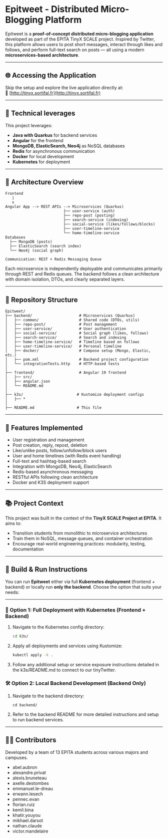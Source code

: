 # Epitweet - Distributed Micro-Blogging Platform

Epitweet is a **proof-of-concept distributed micro-blogging application** developed as part of the EPITA TinyX SCALE project. Inspired by Twitter, this platform allows users to post short messages, interact through likes and follows, and perform full-text search on posts — all using a modern **microservices-based architecture**.

---

## 🌐 Accessing the Application

Skip the setup and explore the live application directly at:  
🔗 [http://tinyx.sortifal.fr](http://tinyx.sortifal.fr)


---

## 🔧 Technical leverages

This project leverages:
- **Java with Quarkus** for backend services
- **Angular** for the frontend
- **MongoDB, ElasticSearch, Neo4j** as NoSQL databases
- **Redis** for asynchronous communication
- **Docker** for local development
- **Kubernetes** for deployment

---

## 🔧 Architecture Overview

```
Frontend
   |
   v
Angular App --> REST APIs --> Microservices (Quarkus)
                          ├── user-service (auth)
                          ├── repo-post (posting)
                          ├── search-service (indexing)
                          ├── social-service (likes/follows/blocks)
                          ├── user-timeline-service
                          └── home-timeline-service
Databases
  ├── MongoDB (posts)
  ├── ElasticSearch (search index)
  └── Neo4j (social graph)

Communication: REST + Redis Messaging Queue
```

Each microservice is independently deployable and communicates primarily through REST and Redis queues. The backend follows a clean architecture with domain isolation, DTOs, and clearly separated layers.

---

## 📁 Repository Structure

```
Epitweet/
├── backend/                     # Microservices (Quarkus)
│   ├── common/                  # Shared code (DTOs, utils)
│   ├── repo-post/               # Post management
│   ├── user-service/            # User authentication
│   ├── social-service/          # Social graph (likes, follows)
│   ├── search-service/          # Search and indexing
│   ├── home-timeline-service/   # Timeline based on follows
│   ├── user-timeline-service/   # Personal timeline
│   ├── docker/                  # Compose setup (Mongo, Elastic, etc.)
│   ├── pom.xml                  # Backend project configuration
│   └── integrationTests.http    # HTTP-based tests
│
├── frontend/                    # Angular 19 frontend
│   ├── src/
│   ├── angular.json
│   └── README.md
│
├── k3s/                        # Kustomize deployment configs
│   ├── *
│
├── README.md                   # This file
```

---

## 🧠 Features Implemented

- User registration and management
- Post creation, reply, repost, deletion
- Like/unlike posts, follow/unfollow/block users
- User and home timelines (with Redis event handling)
- Full-text and hashtag-based search
- Integration with MongoDB, Neo4j, ElasticSearch
- Redis-based asynchronous messaging
- RESTful APIs following clean architecture
- Docker and K3S deployment support

---

## 📚 Project Context

This project was built in the context of the **TinyX SCALE Project at EPITA**. It aims to:
- Transition students from monolithic to microservice architectures
- Train them in NoSQL, message queues, and container orchestration
- Encourage real-world engineering practices: modularity, testing, documentation

---

## 🚀 Build & Run Instructions

You can run **Epitweet** either via full **Kubernetes deployment** (frontend + backend) or locally run **only the backend**. Choose the option that suits your needs:

---

### 🔁 Option 1: Full Deployment with Kubernetes (Frontend + Backend)


1. Navigate to the Kubernetes config directory:
    ```bash
    cd k3s/
    ```
2. Apply all deployments and services using Kustomize:
    ```bash
    kubectl apply -k .
    ```
3. Follow any additional setup or service exposure instructions detailed in the k3s/README.md to connect to our tinyTwitter.

### 🛠️ Option 2: Local Backend Development (Backend Only)

1. Navigate to the backend directory:
    ```
    cd backend/
    ```
2. Refer to the backend README for more detailed instructions and setup to run backend services.

---

## 🧑‍💻 Contributors

Developed by a team of 13 EPITA students across various majors and campuses.

- abel.aubron
- alexandre.privat
- alexis.bruneteau
- axelle.destombes
- emmanuel.le-dreau
- erwann.lesech
- pennec.evan
- florian.ruiz
- kemil.bina
- khatir.youyou
- mikhael.darsot
- nathan.claude
- victor.mandelaire
